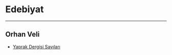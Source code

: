 # Edebiyat

---

## Orhan Veli
* [Yaprak Dergisi Sayıları](https://www.tustav.org/sureli-yayinlar-arsivi/yaprak/)